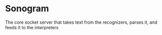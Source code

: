 # Sonogram
The core socket server that takes text from the recognizers, parses it, and feeds it to the interpreters

